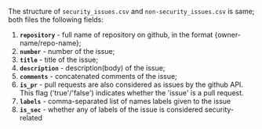 The structure of `security_issues.csv` and `non-security_issues.csv` is same; both files the following fields:

1. **`repository`** - full name of repository on github, in the format {owner-name/repo-name};
2. **`number`** - number of the issue; 
3. **`title`** - title of the issue; 
4. **`description`** - description(body) of the issue; 
5. **`comments`** - concatenated comments of the issue;
6. **`is_pr`** - pull requests are also considered as issues by the github API. This flag ('true'/'false') indicates whether the 'issue' is a pull request.
7. **`labels`** - comma-separated list of names labels given to the issue
8. **`is_sec`** - whether any of labels of the issue is considered security-related
